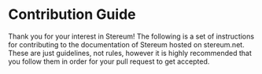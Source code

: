 # Contribution Guide

Thank you for your interest in Stereum! The following is a set of instructions for contributing to the documentation of Stereum hosted on stereum.net. These are just guidelines, not rules, however it is highly recommended that you follow them in order for your pull request to get accepted.